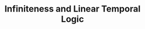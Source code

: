 ---
title: Infiniteness and Linear Temporal Logic
authors: Eric Campbell
venue: Pomona College
month: May 2017
note: Undergraduate Thesis
pdf: "/pdfs/thesis.pdf"
slides: "/pdfs/math_thesis_prez.pdf"
---